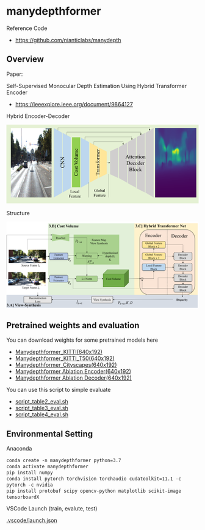 # manydepthformer

Reference Code 

- https://github.com/nianticlabs/manydepth
    
## Overview

Paper:

Self-Supervised Monocular Depth Estimation Using Hybrid Transformer Encoder

- https://ieeexplore.ieee.org/document/9864127

Hybrid Encoder-Decoder 

![structure](https://github.com/fogfog2/manydepthformer/blob/master/assets/manydepthformer_graphical_abstract.png)


Structure

![detailed_structure](https://github.com/fogfog2/manydepthformer/blob/master/assets/manydepthformer_structure.png)


## Pretrained weights and evaluation

You can download weights for some pretrained models here

- [Manydepthformer_KITTI(640x192)]
- [Manydepthformer_KITTI_T50(640x192)]
- [Manydepthformer_Cityscapes(640x192)]
- [Manydepthformer Ablation Encoder(640x192)]
- [Manydepthformer Ablation Decoder(640x192)]

You can use this script to simple evaluate

- [script_table2_eval.sh]
- [script_table3_eval.sh]
- [script_table4_eval.sh]


## Environmental Setting 

Anaconda 

    conda create -n manydepthformer python=3.7
    conda activate manydepthformer
    pip install numpy
    conda install pytorch torchvision torchaudio cudatoolkit=11.1 -c pytorch -c nvidia
    pip install protobuf scipy opencv-python matplotlib scikit-image tensorboardX


VSCode Launch (train, evalute, test)

   [.vscode/launch.json]
  




  [Manydepthformer_KITTI(640x192)]: <https://drive.google.com/file/d/1f3cX6-ZhlOK-wQG-uZjqujUkUgJgL4-3/view?usp=sharing>
  [Manydepthformer_KITTI_T50(640x192)]: <https://drive.google.com/file/d/1C0aEe1mO4ChQgE9r7TadSYMkbZ32dhKB/view?usp=sharing>
  [Manydepthformer_Cityscapes(640x192)]: <https://drive.google.com/file/d/1DmqjemWvSN6Fc-SjmVBKFNDdp7giwWUW/view?usp=sharing> 
  [Manydepthformer Ablation Encoder(640x192)]: <https://drive.google.com/file/d/1471NZfSDCRIkjEAHZTo_Aziz4TDzQgTc/view?usp=sharing>
  [Manydepthformer Ablation Decoder(640x192)]: <https://drive.google.com/file/d/1AX8LN-qD5EAfrWUsrkPWWo0qVeCfbwUY/view?usp=sharing>
  
  [script_table2_eval.sh]: <https://github.com/fogfog2/manydepthformer/blob/master/script_table2_eval.sh>
  [script_table3_eval.sh]: <https://github.com/fogfog2/manydepthformer/blob/master/script_table3_eval.sh>
  [script_table4_eval.sh]: <https://github.com/fogfog2/manydepthformer/blob/master/script_table4_eval.sh>
  [.vscode/launch.json]: <https://github.com/fogfog2/manydepthformer/blob/master/.vscode/launch.json>
